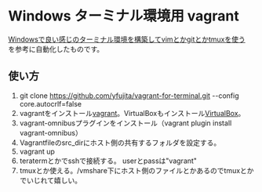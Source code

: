 # Windows ターミナル環境用 vagrant

[Windowsで良い感じのターミナル環境を構築してvimとかgitとかtmuxを使う](http://d.hatena.ne.jp/alexam/20120805/1344182180)  
を参考に自動化したものです。

## 使い方
1. git clone https://github.com/yfujita/vagrant-for-terminal.git --config core.autocrlf=false
2. vagrantをインストール[vagrant](http://www.vagrantup.com/)。VirtualBoxもインストール[VirtualBox](https://www.virtualbox.org/)。
3. vagrant-omnibusプラグインをインストール（vagrant plugin install vagrant-omnibus）
4. Vagrantfileのsrc_dirにホスト側の共有するフォルダを設定する。
5. vagrant up
6. teratermとかでsshで接続する。 userとpassは"vagrant"
7. tmuxとか使える。/vmshare下にホスト側のファイルとかあるのでtmuxとかでいじれて嬉しい。

